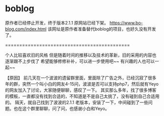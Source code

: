 # boblog
原作者已经停止开发，终于版本2.1.1 原网站已经下架。
https://www.bo-blog.com/index.html
该网址是原作者准备替代boblog的项目，也好久没有开发了。

============================================

个人比较喜欢旧的风格
但是随着时间的推移以及技术的革新，旧的采用的内容也逐渐跟不上步伐了
希望能够修修补补，可以进一步使用吧~~
有兴趣的人也可以一起~~


【原因】
前几天在一个波波的遗留群里面，里面除了广告之外，已经沉寂了很多年的群，突然一个叫小白的网友4-15问，波波是否可以支持php7，然后就有Yeyo的网友加入了讨论，大家随便聊聊，感叹了一下。
其实那么多年，找了很多博客的模板，一直都没有找到合适的，不知道是不是自己太挑了，没有碰到自己合适用的。
隔天，就自己找到了波波的2.1.1 老版本，安装了一下，中间碰到了一些问题。也在这个群里聊聊，问了问，也感谢小白和Yeyo。


